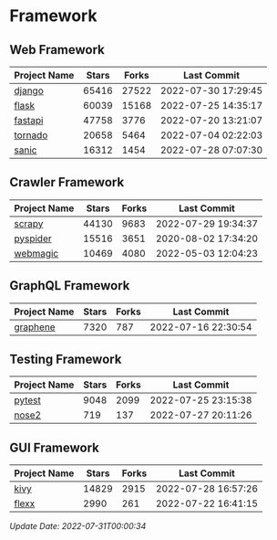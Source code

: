 # Framework

## Web Framework
| Project Name | Stars | Forks | Last Commit |
| ------------ | ----- | ----- | ----------- |
| [django](https://github.com/django/django) | 65416 | 27522 | 2022-07-30 17:29:45 |
| [flask](https://github.com/pallets/flask) | 60039 | 15168 | 2022-07-25 14:35:17 |
| [fastapi](https://github.com/tiangolo/fastapi) | 47758 | 3776 | 2022-07-20 13:21:07 |
| [tornado](https://github.com/tornadoweb/tornado) | 20658 | 5464 | 2022-07-04 02:22:03 |
| [sanic](https://github.com/sanic-org/sanic) | 16312 | 1454 | 2022-07-28 07:07:30 |

## Crawler Framework
| Project Name | Stars | Forks | Last Commit |
| ------------ | ----- | ----- | ----------- |
| [scrapy](https://github.com/scrapy/scrapy) | 44130 | 9683 | 2022-07-29 19:34:37 |
| [pyspider](https://github.com/binux/pyspider) | 15516 | 3651 | 2020-08-02 17:34:20 |
| [webmagic](https://github.com/code4craft/webmagic) | 10469 | 4080 | 2022-05-03 12:04:23 |

## GraphQL Framework
| Project Name | Stars | Forks | Last Commit |
| ------------ | ----- | ----- | ----------- |
| [graphene](https://github.com/graphql-python/graphene) | 7320 | 787 | 2022-07-16 22:30:54 |

## Testing Framework
| Project Name | Stars | Forks | Last Commit |
| ------------ | ----- | ----- | ----------- |
| [pytest](https://github.com/pytest-dev/pytest) | 9048 | 2099 | 2022-07-25 23:15:38 |
| [nose2](https://github.com/nose-devs/nose2) | 719 | 137 | 2022-07-27 20:11:26 |

## GUI Framework
| Project Name | Stars | Forks | Last Commit |
| ------------ | ----- | ----- | ----------- |
| [kivy](https://github.com/kivy/kivy) | 14829 | 2915 | 2022-07-28 16:57:26 |
| [flexx](https://github.com/flexxui/flexx) | 2990 | 261 | 2022-07-22 16:41:15 |

*Update Date: 2022-07-31T00:00:34*